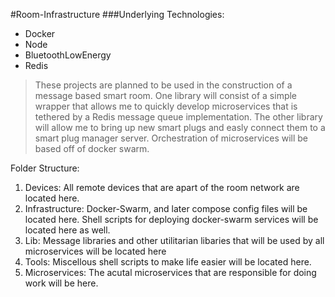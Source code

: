 #Room-Infrastructure
###Underlying Technologies:
* Docker
* Node
* BluetoothLowEnergy
* Redis

>These projects are planned to be used in the construction of a message based smart room. One library will consist of a simple wrapper that allows me to quickly develop microservices that is tethered by a Redis message queue implementation. The other library will allow me to bring up new smart plugs and easly connect them to a smart plug manager server. Orchestration of microservices will be based off of docker swarm.

Folder Structure:

1. Devices: All remote devices that are apart of the room network are located here.
2. Infrastructure: Docker-Swarm, and later compose config files will be located here. Shell scripts for deploying docker-swarm services will be located here as well.
3. Lib: Message libraries and other utilitarian libaries that will be used by all microservices will be located here
4. Tools: Miscellous shell scripts to make life easier will be located here.
5. Microservices: The acutal microservices that are responsible for doing work will be here. 

